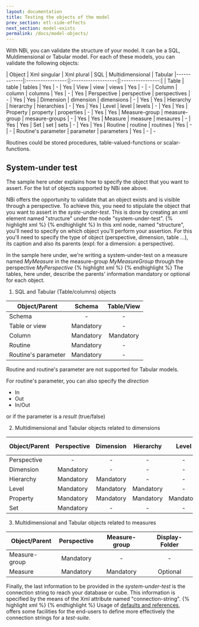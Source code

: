 ```yaml
---
layout: documentation
title: Testing the objects of the model
prev_section: etl-side-effects
next_section: model-exists
permalink: /docs/model-objects/
---
```

With NBi, you can validate the structure of your model. It can be a SQL, Muldimensional or Tabular model. For each of these models, you can validate the following objects:

| Object | Xml singular | Xml plural | SQL | Multidimensional | Tabular
|-------------|:-----------------:|:-------------------:|:----------------:|
| Table  | table | tables | Yes | - | Yes
| View | view | views | Yes | - | -
| Column | column | columns | Yes | - | Yes
| Perspective | perspective | perspectives | - | Yes | Yes
| Dimension | dimension  | dimensions | - | Yes | Yes
| Hierarchy | hierarchy | hierarchies | - | Yes | Yes
| Level | level | levels | - | Yes | Yes
| Property | property | properties | - | Yes | Yes
| Measure-group | measure-group | mesaure-groups | - | Yes | Yes
| Measure | measure | mesaures | - | Yes | Yes
| Set | set | sets | - | Yes | Yes
| Routine | routine | routines | Yes | - | -
| Routine's parameter | parameter | parameters | Yes | - | -

Routines could be stored procedures, table-valued-functions or scalar-functions.

## System-under test
The sample here under explains how to specify the object that you want to assert. For the list of objects supported by NBi see above.

NBi offers the opportunity to validate that an object exists and is visible through a perspective. To achieve this, you need to stipulate the object that you want to assert in the *syste-under-test*. This is done by creating an xml element named "structure" under the node "system-under-test".
{% highlight xml %}
<test>
    <system-under-test>
        <structure/>
    </system-under-test>
</test>
{% endhighlight %}
In this xml node, named "structure", you'll need to specify on which object you'll perform your assertion. For this you'll need to specify the type of object (perspective, dimension, table ...), its caption and also its parents (expl: for a dimension: a perspective).

In the sample here under, we're writing a system-under-test on a measure named *MyMeasure* in the measure-group *MyMeasureGroup* through the perspective *MyPerspective*
{% highlight xml %}
<structure>
    <measure caption="MyMeasure" measure-group="MyMeasureGroup" perspective="MyPerspective"/>
</structure>
{% endhighlight %}
The tables, here under, describe the parents' information mandatory or optional for each object.

1. SQL and Tabular (Table/columns) objects

| Object/Parent | Schema | Table/View
|-------------|:-----------------:|:-------------------:
| Schema | - | - |
| Table or view | Mandatory | - |
| Column | Mandatory | Mandatory |
| Routine | Mandatory | - |
| Routine's parameter | Mandatory | - |

Routine and routine's parameter are not supported for Tabular models.

For routine's parameter, you can also specify the *direction*

* In
* Out
* In/Out

or if the parameter is a *result* (true/false)

2. Multidimensional and Tabular objects related to dimensions

| Object/Parent | Perspective | Dimension | Hierarchy | Level | Display-Folder|
|--------|:-----------:|:---------:|:---------:|:-----:|:-------------:|
| Perspective | - | - | - | - | - |
| Dimension | Mandatory | - | - | - | - |
| Hierarchy | Mandatory | Mandatory | - | - | Optional |
| Level | Mandatory | Mandatory | Mandatory | - | - |
| Property | Mandatory | Mandatory | Mandatory | Mandatory | - |
| Set | Mandatory | - | - | - | Optional |

3. Multidimensional and Tabular objects related to measures

| Object/Parent | Perspective | Measure-group | Display-Folder|
|--------|:-----------:|:---------:|:---------:
| Measure-group | Mandatory | - | - |
| Measure | Mandatory | Mandatory | Optional |

Finally, the last information to be provided in the *system-under-test* is the connection string to reach your database or cube. This information is specified by the means of the Xml attribute named "connection-string".
{% highlight xml %}
<structure>
    <measure caption="MyMeasure" measure-group="MyMeasureGroup" perspective="MyPerspective"
        connection-string="Provider=MSOLAP.4;Data Source=MyServer;Integrated Security=SSPI;Initial Catalog=MyCube;"/>
</structure>
{% endhighlight %}
Usage of [defaults and references](/docs/config-defaults-references), offers some facilities for the end-users to define more effectively the connection strings for a *test-suite*.
